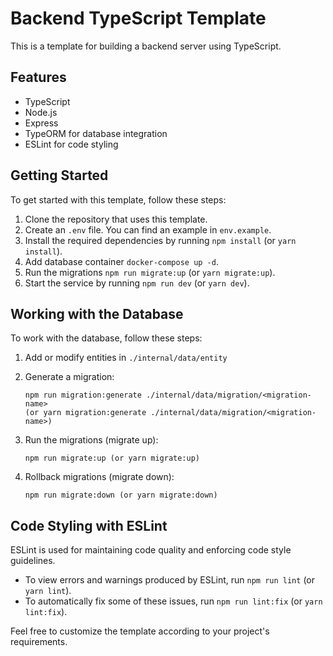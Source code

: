 # Backend TypeScript Template

This is a template for building a backend server using TypeScript.

## Features

- TypeScript
- Node.js
- Express
- TypeORM for database integration
- ESLint for code styling

## Getting Started

To get started with this template, follow these steps:

1. Clone the repository that uses this template.
2. Create an `.env` file. You can find an example in `env.example`.
3. Install the required dependencies by running `npm install` (or `yarn install`).
4. Add database container `docker-compose up -d`.
5. Run the migrations `npm run migrate:up` (or `yarn migrate:up`).
6. Start the service by running `npm run dev` (or `yarn dev`).

## Working with the Database

To work with the database, follow these steps:

1. Add or modify entities in `./internal/data/entity`

2. Generate a migration:
   ```
   npm run migration:generate ./internal/data/migration/<migration-name> 
   (or yarn migration:generate ./internal/data/migration/<migration-name>)
   ```

2. Run the migrations (migrate up):
   ```
   npm run migrate:up (or yarn migrate:up)
   ```

3. Rollback migrations (migrate down):
   ```
   npm run migrate:down (or yarn migrate:down)
   ```

## Code Styling with ESLint

ESLint is used for maintaining code quality and enforcing code style guidelines. 
* To view errors and warnings produced by ESLint, run `npm run lint` (or `yarn lint`).
* To automatically fix some of these issues, run `npm run lint:fix` (or `yarn lint:fix`).


Feel free to customize the template according to your project's requirements.
